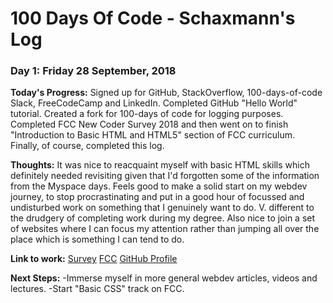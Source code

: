 # 100 Days Of Code - Schaxmann's Log

### Day 1: Friday 28 September, 2018

**Today's Progress:** Signed up for GitHub, StackOverflow, 100-days-of-code Slack, FreeCodeCamp and LinkedIn. Completed GitHub "Hello World" tutorial. Created a fork for 100-days of code for logging purposes. Completed FCC New Coder Survey 2018 and then went on to finish "Introduction to Basic HTML and HTML5" section of FCC curriculum. Finally, of course, completed this log.

**Thoughts:** It was nice to reacquaint myself with basic HTML skills which definitely needed revisiting given that I'd forgotten some of the information from the Myspace days. Feels good to make a solid start on my webdev journey, to stop procrastinating and put in a good hour of focussed and undisturbed work on something that I genuinely want to do. V. different to the drudgery of completing work during my degree. Also nice to join a set of websites where I can focus my attention rather than jumping all over the place which is something I can tend to do.

**Link to work:** [Survey](https://fcc.im/2018-new-coder-survey)
[FCC](https://learn.freecodecamp.org/responsive-web-design/basic-html-and-html5)
[GitHub Profile](https://github.com/schaxmann)

**Next Steps:**
-Immerse myself in more general webdev articles, videos and lectures.
-Start "Basic CSS" track on FCC.

